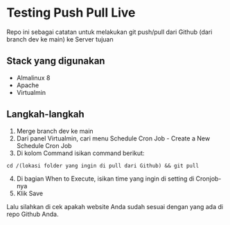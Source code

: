 # Testing Push Pull Live

Repo ini sebagai catatan untuk melakukan git push/pull dari Github (dari branch dev ke main) ke Server tujuan

## Stack yang digunakan

* Almalinux 8
* Apache
* Virtualmin

## Langkah-langkah

1. Merge branch dev ke main
2. Dari panel Virtualmin, cari menu Schedule Cron Job - Create a New Schedule Cron Job
3. Di kolom Command isikan command berikut: 
```
cd /(lokasi folder yang ingin di pull dari Github) && git pull
```
4. Di bagian When to Execute, isikan time yang ingin di setting di Cronjob-nya
5. Klik Save 

Lalu silahkan di cek apakah website Anda sudah sesuai dengan yang ada di repo Github Anda.


